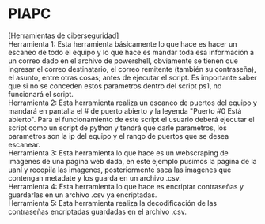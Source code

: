 # PIAPC<br/>
[Herramientas de ciberseguridad]<br/>
Herramienta 1: Esta herramienta básicamente lo que hace es hacer un escaneo de todo el equipo y lo que hace es mandar toda esa información a un correo dado en el archivo de powershell, obviamente se tienen que ingresar el correo destinatario, el correo remitente (también su contraseña), el asunto, entre otras cosas; antes de ejecutar el script. Es importante saber que si no se conceden estos parametros dentro del script ps1, no funcionará el script.<br/>
Herramienta 2: Esta herramienta realiza un escaneo de puertos del equipo y mandará en pantalla el # de puerto abierto y la leyenda "Puerto #0 Está abierto". Para el funcionamiento de este script el usuario deberá ejecutar el script como un script de python y tendrá que darle parametros, los parametros son la ip del equipo y el rango de puertos que se desea escanear.<br/>
Herramienta 3: Esta herramienta lo que hace es un webscraping de imagenes de una pagina web dada, en este ejemplo pusimos la pagina de la uanl y recopila las imagenes, posteriormente saca las imagenes que contengan metadate y los guarda en un archivo .csv.<br/>
Herramienta 4: Esta herramienta lo que hace es encriptar contraseñas y guardarlas en un archivo .csv ya encriptadas.<br/>
Herramienta 5: Esta herramienta realiza la decodificación de las contraseñas encriptadas guardadas en el archivo .csv.<br/>
